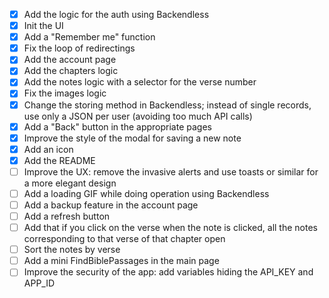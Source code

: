 - [x] Add the logic for the auth using Backendless
- [x] Init the UI
- [x] Add a "Remember me" function
- [x] Fix the loop of redirectings
- [x] Add the account page
- [x] Add the chapters logic
- [x] Add the notes logic with a selector for the verse number
- [x] Fix the images logic
- [x] Change the storing method in Backendless; instead of single records, use only a JSON per user (avoiding too much API calls)
- [x] Add a "Back" button in the appropriate pages
- [x] Improve the style of the modal for saving a new note
- [x] Add an icon
- [x] Add the README
- [ ] Improve the UX: remove the invasive alerts and use toasts or similar for a more elegant design
- [ ] Add a loading GIF while doing operation using Backendless
- [ ] Add a backup feature in the account page
- [ ] Add a refresh button
- [ ] Add that if you click on the verse when the note is clicked, all the notes corresponding to that verse of that chapter open
- [ ] Sort the notes by verse
- [ ] Add a mini FindBiblePassages in the main page
- [ ] Improve the security of the app: add variables hiding the API_KEY and APP_ID
